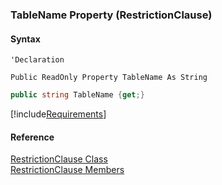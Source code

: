 ﻿### TableName Property (RestrictionClause)

#### Syntax

```vbnet
'Declaration

Public ReadOnly Property TableName As String
```

```csharp
public string TableName {get;}
```

[!include[Requirements](../partials/requirements.md)]

#### Reference

[RestrictionClause Class](fcSDK~FChoice.Foundation.Clarify.Schema.RestrictionClause.md)  
[RestrictionClause Members](fcSDK~FChoice.Foundation.Clarify.Schema.RestrictionClause_members.md)